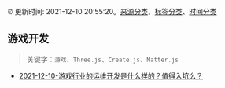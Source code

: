 :alarm_clock: 更新时间: 2021-12-10 20:55:20。[来源分类](../README.md)、[标签分类](../TAGS.md)、[时间分类](../TIMELINE.md)

## 游戏开发


> 关键字：`游戏`、`Three.js`、`Create.js`、`Matter.js`



- [2021-12-10-游戏行业的运维开发是什么样的？值得入坑么？](https://www.v2ex.com/t/821451) 